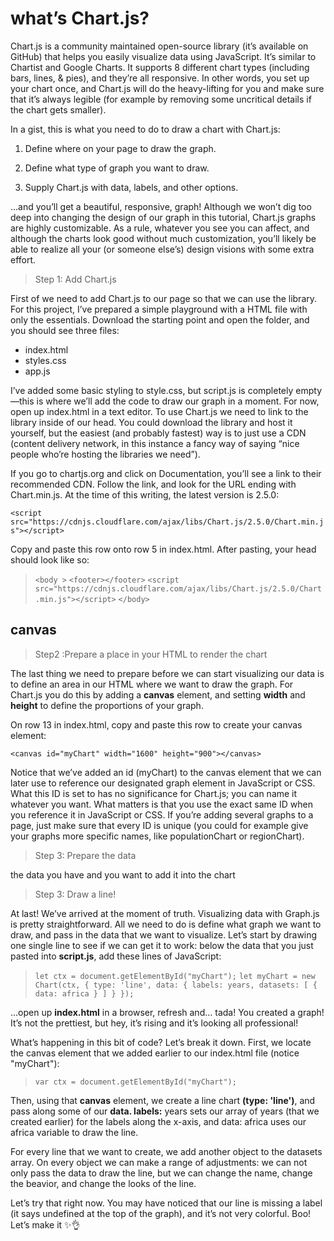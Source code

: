 # what’s Chart.js? 

Chart.js is a community maintained open-source library (it’s available on GitHub) that helps you easily visualize data using JavaScript. It’s similar to Chartist and Google Charts. It supports 8 different chart types (including bars, lines, & pies), and they’re all responsive. In other words, you set up your chart once, and Chart.js will do the heavy-lifting for you and make sure that it’s always legible (for example by removing some uncritical details if the chart gets smaller).

In a gist, this is what you need to do to draw a chart with Chart.js:

1. Define where on your page to draw the graph.

2. Define what type of graph you want to draw.

3. Supply Chart.js with data, labels, and other options.

…and you’ll get a beautiful, responsive, graph! Although we won’t dig too deep into changing the design of our graph in this tutorial, Chart.js graphs are highly customizable. As a rule, whatever you see you can affect, and although the charts look good without much customization, you’ll likely be able to realize all your (or someone else’s) design visions with some extra effort.

> Step 1: Add Chart.js 

First of we need to add Chart.js to our page so that we can use the library. For this project, I’ve prepared a simple playground with a HTML file with only the essentials. Download the starting point and open the folder, and you should see three files: 

- index.html
- styles.css
- app.js

I’ve added some basic styling to style.css, but script.js is completely empty—this is where we’ll add the code to draw our graph in a moment. For now, open up index.html in a text editor. To use Chart.js we need to link to the library inside of our head. You could download the library and host it yourself, but the easiest (and probably fastest) way is to just use a CDN (content delivery network, in this instance a fancy way of saying “nice people who’re hosting the libraries we need”).

If you go to chartjs.org and click on Documentation, you’ll see a link to their recommended CDN. Follow the link, and look for the URL ending with Chart.min.js. At the time of this writing, the latest version is 2.5.0:

`<script src="https://cdnjs.cloudflare.com/ajax/libs/Chart.js/2.5.0/Chart.min.js"></script>`

Copy and paste this row onto row 5 in index.html. After pasting, your head should look like so:

> `<body >`
  `<footer></footer>`
  `<script src="https://cdnjs.cloudflare.com/ajax/libs/Chart.js/2.5.0/Chart.min.js"></script>`
`</body>`

## canvas 
> Step2 :Prepare a place in your HTML to render the chart 

The last thing we need to prepare before we can start visualizing our data is to define an area in our HTML where we want to draw the graph. For Chart.js you do this by adding a **canvas** element, and setting **width** and **height** to define the proportions of your graph.

On row 13 in index.html, copy and paste this row to create your canvas element:

`<canvas id="myChart" width="1600" height="900"></canvas>`


Notice that we’ve added an id (myChart) to the canvas element that we can later use to reference our designated graph element in JavaScript or CSS. What this ID is set to has no significance for Chart.js; you can name it whatever you want. What matters is that you use the exact same ID when you reference it in JavaScript or CSS. If you’re adding several graphs to a page, just make sure that every ID is unique (you could for example give your graphs more specific names, like populationChart or regionChart).

> Step 3: Prepare the data

the data you have and you want to add it into the chart 

> Step 3: Draw a line! 

At last! We’ve arrived at the moment of truth. Visualizing data with Graph.js is pretty straightforward. All we need to do is define what graph we want to draw, and pass in the data that we want to visualize. Let’s start by drawing one single line to see if we can get it to work: below the data that you just pasted into **script.js**, add these lines of JavaScript:

> `let ctx = document.getElementById("myChart");`
`let myChart = new Chart(ctx, {
  type: 'line',
  data: {
    labels: years,
    datasets: [
      { 
        data: africa
      }
    ]
  }
});`

…open up **index.html** in a browser, refresh and… tada! You created a graph! It’s not the prettiest, but hey, it’s rising and it’s looking all professional!

What’s happening in this bit of code? Let’s break it down. First, we locate the canvas element that we added earlier to our index.html file (notice "myChart"):

> `var ctx = document.getElementById("myChart");`

Then, using that **canvas** element, we create a line chart **(type: 'line')**, and pass along some of our **data. labels:** years sets our array of years (that we created earlier) for the labels along the x-axis, and data: africa uses our africa variable to draw the line.

For every line that we want to create, we add another object to the datasets array. On every object we can make a range of adjustments: we can not only pass the data to draw the line, but we can change the name, change the beavior, and change the looks of the line.

Let’s try that right now. You may have noticed that our line is missing a label (it says undefined at the top of the graph), and it’s not very colorful. Boo! Let’s make it ✨👌